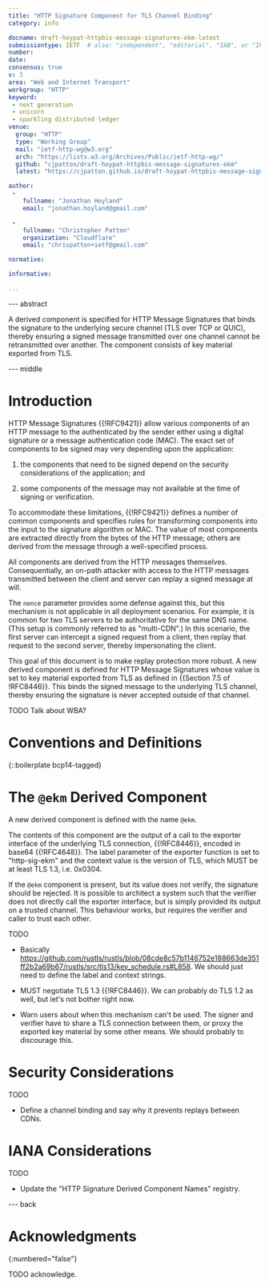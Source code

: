 ```yaml
---
title: "HTTP Signature Component for TLS Channel Binding"
category: info

docname: draft-hoypat-httpbis-message-signatures-ekm-latest
submissiontype: IETF  # also: "independent", "editorial", "IAB", or "IRTF"
number:
date:
consensus: true
v: 3
area: "Web and Internet Transport"
workgroup: "HTTP"
keyword:
 - next generation
 - unicorn
 - sparkling distributed ledger
venue:
  group: "HTTP"
  type: "Working Group"
  mail: "ietf-http-wg@w3.org"
  arch: "https://lists.w3.org/Archives/Public/ietf-http-wg/"
  github: "cjpatton/draft-hoypat-httpbis-message-signatures-ekm"
  latest: "https://cjpatton.github.io/draft-hoypat-httpbis-message-signatures-ekm/draft-hoypat-httpbis-message-signatures-ekm.html"

author:
 -
    fullname: "Jonathan Hoyland"
    email: "jonathan.hoyland@gmail.com"

 -
    fullname: "Christopher Patton"
    organization: "Cloudflare"
    email: "chrispatton+ietf@gmail.com"

normative:

informative:

...
```


--- abstract

A derived component is specified for HTTP Message Signatures that binds the
signature to the underlying secure channel (TLS over TCP or QUIC), thereby
ensuring a signed message transmitted over one channel cannot be retransmitted
over another. The component consists of key material exported from TLS.

--- middle

# Introduction

HTTP Message Signatures {{!RFC9421}} allow various components of an HTTP
message to the authenticated by the sender either using a digital signature or
a message authentication code (MAC). The exact set of components to be signed
may very depending upon the application:

1. the components that need to be signed depend on the security considerations
   of the application; and

1. some components of the message may not available at the time of signing or
   verification.

To accommodate these limitations, {{!RFC9421}} defines a number of common
components and specifies rules for transforming components into the input to
the signature algorithm or MAC. The value of most components are extracted
directly from the bytes of the HTTP message; others are derived from the
message through a well-specified process.

All components are derived from the HTTP messages themselves. Consequentially,
an on-path attacker with access to the HTTP messages transmitted between the
client and server can replay a signed message at will.

The `nonce` parameter provides some defense against this, but this mechanism is
not applicable in all deployment scenarios. For example, it is common for two
TLS servers to be authoritative for the same DNS name. (This setup is commonly
referred to as "multi-CDN".) In this scenario, the first server can intercept a
signed request from a client, then replay that request to the second server,
thereby impersonating the client.

This goal of this document is to make replay protection more robust. A new
derived component is defined for HTTP Message Signatures whose value is set to
key material exported from TLS as defined in {{Section 7.5 of !RFC8446}}. This
binds the signed message to the underlying TLS channel, thereby ensuring the
signature is never accepted outside of that channel.

TODO Talk about WBA?

# Conventions and Definitions

{::boilerplate bcp14-tagged}

# The `@ekm` Derived Component

A new derived component is defined with the name `@ekm`.

The contents of this component are the output of a call to the exporter
interface of the underlying TLS connection, {{!RFC8446}}, encoded in base64
{{!RFC4648}}. The label parameter of the exporter function is set to
"http-sig-ekm" and the context value is the version of TLS, which MUST be at
least TLS 1.3, i.e. 0x0304.

If the `@ekm` component is present, but its value does not verify, the signature
should be rejected. It is possible to architect a system such that the verifier
does not directly call the exporter interface, but is simply provided its output
on a trusted channel. This behaviour works, but requires the verifier and caller
to trust each other.

TODO

* Basically
  <https://github.com/rustls/rustls/blob/08cde8c57b1146752e188663de351ff2b2a69b67/rustls/src/tls13/key_schedule.rs#L858>.
  We should just need to define the label and context strings.

* MUST negotiate TLS 1.3 {{!RFC8446}}. We can probably do TLS 1.2 as well,
  but let's not bother right now.

* Warn users about when this mechanism can't be used. The signer and verifier
  have to share a TLS connection between them, or proxy the exported key
  material by some other means. We should probably to discourage this.

# Security Considerations

TODO

* Define a channel binding and say why it prevents replays between CDNs.

# IANA Considerations

TODO

* Update the "HTTP Signature Derived Component Names" registry.

--- back

# Acknowledgments
{:numbered="false"}

TODO acknowledge.
